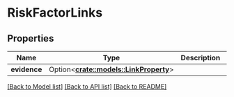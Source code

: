 # RiskFactorLinks

## Properties

Name | Type | Description | Notes
------------ | ------------- | ------------- | -------------
**evidence** | Option<[**crate::models::LinkProperty**](LinkProperty.md)> |  | [optional]

[[Back to Model list]](../README.md#documentation-for-models) [[Back to API list]](../README.md#documentation-for-api-endpoints) [[Back to README]](../README.md)


